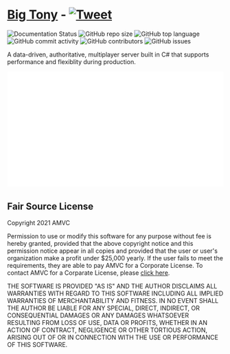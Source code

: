 # [Big Tony](https://amvc-gaming.github.io/big-tony/) - [![Tweet](https://img.shields.io/static/v1?label=&message=Tweet&color=black&logo=twitter)](https://twitter.com/intent/tweet?url=https%3A%2F%2Fgithub.com%2FAMVC-Gaming%2Fbig-tony&text=Check%20out%20Big%20Tony%2C%20it%27s%20an%20open-source%20and%20speedy%20multiplayer%20server%20library%20written%20in%20C%23.%20&hashtags=bigtony%2Ccsharp%2Cmultiplayer%2Cprogramming)

![Documentation Status](https://img.shields.io/github/workflow/status/amvc-gaming/big-tony/Build,%20test%20and%20generate%20docs&style=for-the-badge)
![GitHub repo size](https://img.shields.io/github/repo-size/amvc-gaming/big-tony?color=orange&style=for-the-badge)
![GitHub top language](https://img.shields.io/github/languages/top/amvc-gaming/big-tony?color=yellow&style=for-the-badge)
![GitHub commit activity](https://img.shields.io/github/commit-activity/y/amvc-gaming/big-tony&style=for-the-badge)
![GitHub contributors](https://img.shields.io/github/contributors/amvc-gaming/big-tony?color=purple&style=for-the-badge)
![GitHub issues](https://img.shields.io/github/issues/amvc-gaming/big-tony?color=red&style=for-the-badge)

A data-driven, authoritative, multiplayer server built in C# that supports performance and flexiblity during production.

![Demo Image](./assets/demo.svg)

## Fair Source License

Copyright 2021 AMVC

Permission to use or modify this software for any purpose without fee is hereby granted, provided that the above copyright notice and this permission notice appear in all copies and provided that the user or user's organization make a profit under $25,000 yearly. If the user fails to meet the requirements, they are able to pay AMVC for a Corporate License. To contact AMVC for a Corparate License, please [click here](https://amvc-gaming.github.io/).

THE SOFTWARE IS PROVIDED "AS IS" AND THE AUTHOR DISCLAIMS ALL WARRANTIES WITH REGARD TO THIS SOFTWARE INCLUDING ALL IMPLIED WARRANTIES OF MERCHANTABILITY AND FITNESS. IN NO EVENT SHALL THE AUTHOR BE LIABLE FOR ANY SPECIAL, DIRECT, INDIRECT, OR CONSEQUENTIAL DAMAGES OR ANY DAMAGES WHATSOEVER RESULTING FROM LOSS OF USE, DATA OR PROFITS, WHETHER IN AN ACTION OF CONTRACT, NEGLIGENCE OR OTHER TORTIOUS ACTION, ARISING OUT OF OR IN CONNECTION WITH THE USE OR PERFORMANCE OF THIS SOFTWARE.
